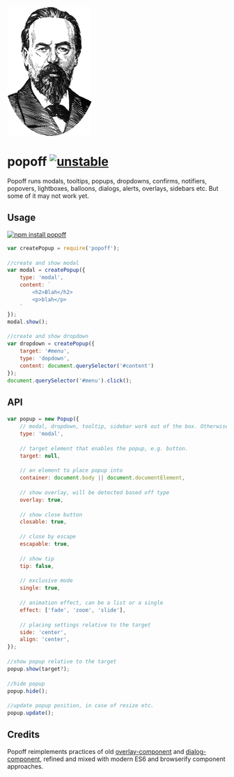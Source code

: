 [![Popov](https://raw.githubusercontent.com/dfcreative/popoff/master/popoff.png "Popov")](http://dfcreative.github.io/popoff/)

# popoff [![unstable](http://badges.github.io/stability-badges/dist/unstable.svg)](http://github.com/badges/stability-badges)

Popoff runs modals, tooltips, popups, dropdowns, confirms, notifiers, popovers, lightboxes, balloons, dialogs, alerts, overlays, sidebars etc. But some of it may not work yet.

## Usage


[![npm install popoff](https://nodei.co/npm/popoff.png?mini=true)](https://npmjs.org/package/popoff/)


```js
var createPopup = require('popoff');

//create and show modal
var modal = createPopup({
	type: 'modal',
	content: `
		<h2>Blah</h2>
		<p>blah</p>
	`
});
modal.show();

//create and show dropdown
var dropdown = createPopup({
	target: '#menu',
	type: 'dopdown',
	content: document.querySelector('#content')
});
document.querySelector('#menu').click();
```

## API

```js
var popup = new Popup({
	// modal, dropdown, tooltip, sidebar work out of the box. Otherwise define custom options below.
	type: 'modal',

	// target element that enables the popup, e.g. button.
	target: null,

	// an element to place popup into
	container: document.body || document.documentElement,

	// show overlay, will be detected based off type
	overlay: true,

	// show close button
	closable: true,

	// close by escape
	escapable: true,

	// show tip
	tip: false,

	// exclusive mode
	single: true,

	// animation effect, can be a list or a single
	effect: ['fade', 'zoom', 'slide'],

	// placing settings relative to the target
	side: 'center',
	align: 'center',
});

//show popup relative to the target
popup.show(target?);

//hide popup
popup.hide();

//update popup position, in case of resize etc.
popup.update();
```

## Credits

Popoff reimplements practices of old [overlay-component](https://github.com/component/ovelay) and [dialog-component](https://github.com/component/dialog), refined and mixed with modern ES6 and browserify component approaches.
